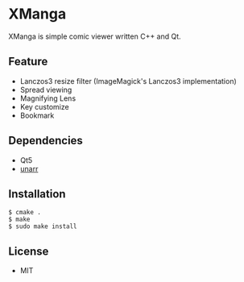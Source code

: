 # XManga
 XManga is simple comic viewer written C++ and Qt.

## Feature
* Lanczos3 resize filter (ImageMagick's Lanczos3 implementation)
* Spread viewing
* Magnifying Lens
* Key customize
* Bookmark

## Dependencies
* Qt5
* [unarr](https://github.com/selmf/unarr)

## Installation
```
$ cmake .
$ make
$ sudo make install
```

## License
* MIT
